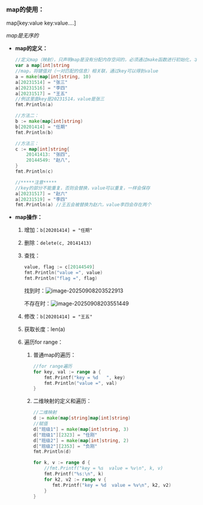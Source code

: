 ### map的使用：

map[key:value key:value....]

*map是无序的*

- **map的定义：**

  ```go
  //定义map（映射），只声明map是没有分配内存空间的，必须通过make函数进行初始化，才会分配空间
  var a map[int]string
  //map，将键值对（一对匹配的信息）相关联，通过key可以得到value
  a = make(map[int]string, 10)
  a[20231514] = "张三"
  a[20231516] = "李四"
  a[20231517] = "王五"
  //例这里面key是20231514，value是张三
  fmt.Println(a)
  
  //方法二：
  b := make(map[int]string)
  b[20201414] = "任期"
  fmt.Println(b)
  
  //方法三：
  c := map[int]string{
      20141413: "张四",
      20144549: "赵八",
  }
  fmt.Println(c)
  
  //*****注意*****
  //key的部分不能重复，否则会替换，value可以重复，一样会保存
  a[20231517] = "赵六"
  a[20231519] = "李四"
  fmt.Println(a) //王五会被替换为赵六，value李四会存在两个
  ```

- **map操作：**

  1. 增加：`b[20201414] = "任期"`

  2. 删除：`delete(c, 20141413)`

  3. 查找：

     ```go
     value, flag := c[20144549]
     fmt.Println("value =", value)
     fmt.Println("flag =", flag)
     ```

     找到时：![image-20250908203522913](C:\Users\16053\AppData\Roaming\Typora\typora-user-images\image-20250908203522913.png)

     不存在时：![image-20250908203551449](C:\Users\16053\AppData\Roaming\Typora\typora-user-images\image-20250908203551449.png)

  4. 修改：`b[20201414] = "王五"`

  5. 获取长度：len(a)

  6. 遍历for range：

     1. 普通map的遍历：

        ```go
        //for range遍历
        for key, val := range a {
            fmt.Printf("key = %d   ", key)
            fmt.Println("value =", val)
        }
        ```
  
     2. 二维映射的定义和遍历：
  
        ```go
        //二维映射
        d := make(map[string]map[int]string)
        //赋值
        d["班级1"] = make(map[int]string, 3)
        d["班级1"][2323] = "任刚"
        d["班级2"] = make(map[int]string, 2)
        d["班级2"][2353] = "负刚"
        fmt.Println(d)
        
        for k, v := range d {
            //fmt.Printf("key = %s  value = %v\n", k, v)
            fmt.Printf("%s:\n", k)
            for k2, v2 := range v {
               fmt.Printf("key = %d  value = %v\n", k2, v2)
            }
        }
        ```
  
     